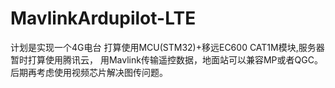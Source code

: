 # MavlinkArdupilot-LTE
计划是实现一个4G电台
打算使用MCU(STM32)+移远EC600 CAT1M模块,服务器暂时打算使用腾讯云，
用Mavlink传输遥控数据，地面站可以兼容MP或者QGC。
后期再考虑使用视频芯片解决图传问题。
